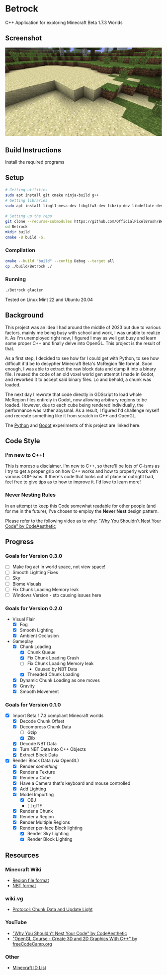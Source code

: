 # Betrock
 C++ Application for exploring Minecraft Beta 1.7.3 Worlds

## Screenshot
![Betrock Screenshot](images/image.png)

## Build Instructions
Install the required programs

## Setup
```bash
# Getting utilities
sudo apt install git cmake ninja-build g++
# Getting libraries
sudo apt install libgl1-mesa-dev libglfw3-dev libzip-dev libdeflate-dev libglm-dev libstb-dev

# Setting up the repo
git clone --recurse-submodules https://github.com/OfficialPixelBrush/Betrock.git
cd Betrock
mkdir build
cmake -B build -S.
```

### Compilation
```bash
cmake --build "build" --config Debug --target all
cp ./build/Betrock ./
```

### Running
```bash
./Betrock glacier
```
Tested on Linux Mint 22 and Ubuntu 20.04

## Background
This project was an idea I had around the middle of 2023 but due to various factors, mainly me being busy with school and work, I was unable to realize it. As I'm unemployed right now, I figured I may as well get busy and learn some proper C++ and finally delve into OpenGL. This project is the result of that.

As a first step, I decided to see how far I could get with Python, to see how difficult it'd be to decypher Minecraft Beta's McRegion file format. Soon enough, I was able to extract the raw block data and dump it into a binary file. I reused the code of an old voxel world gen attempt I made in Godot, and reworked it to accept said binary files. Lo and behold, a chunk was loaded.

The next day I rewrote that code directly in GDScript to load whole McRegion files entirely in Godot, now allowing arbitrary regions to be loaded. However, due to each cube being rendered individually, the performance was rather abysmal. As a result, I figured I'd challenge myself and recreate something like it from scratch in C++ and OpenGL.

The [Python](https://github.com/OfficialPixelBrush/GodotBetaImport/blob/main/mcr.py) and [Godot](https://github.com/OfficialPixelBrush/GodotBetaImport/) experiments of this project are linked here.


## Code Style
### I'm new to C++!
This is moreso a disclaimer. I'm new to C++, so there'll be lots of C-isms as I try to get a proper grip on how C++ works and how to properly work with various OOP-isms. If there's code that looks out of place or outright bad, feel free to give tips as to how to improve it. I'd love to learn more!

### Never Nesting Rules
In an attempt to keep this Code somewhat readable for other people (and for me in the future), I've chosen to employ the **Never Nest** design pattern.

Please refer to the following video as to why: ["Why You Shouldn't Nest Your Code" by CodeAesthetic](https://www.youtube.com/watch?v=CFRhGnuXG-4)


## Progress
### Goals for Version 0.3.0
- [ ] Make fog act in world space, not view space!
- [ ] Smooth Lighting Fixes
- [ ] Sky
- [ ] Biome Visuals
- [ ] Fix Chunk Loading Memory leak
- [ ] Windows Version
      - stb causing issues here

### Goals for Version 0.2.0
- Visual Flair
    - [x] Fog
    - [x] Smooth Lighting
    - [x] Ambient Occlusion
- Gameplay
    - [x] Chunk Loading
        - [x] Chunk Queue
        - [x] Fix Chunk Loading Crash
        - [ ] Fix Chunk Loading Memory leak
            - Caused by NBT Data
        - [x]  Threaded Chunk Loading
    - [x] Dynamic Chunk Loading as one moves
    - [x] Gravity
    - [x] Smooth Movement

### Goals for Version 0.1.0
- [x] Import Beta 1.7.3 compliant Minecraft worlds
    - [x] Decode Chunk Offset
    - [x] Decompress Chunk Data
        - [ ] Gzip
        - [x] Zlib
    - [x] Decode NBT Data
    - [x] Turn NBT Data into C++ Objects
    - [x] Extract Block Data
- [x] Render Block Data (via OpenGL)
    - [x] Render *something*
    - [x] Render a Texture
    - [x] Render a Cube
    - [x] Have a Camera that's keyboard and mouse controlled
    - [x] Add Lighting
    - [x] Model Importing
        - [x] OBJ
        - ~~[ ] glTF~~
    - [x] Render a Chunk
    - [x] Render a Region
    - [x] Render Multiple Regions
    - [x] Render per-face Block lighting
        - [x] Render Sky Lighting
        - [x] Render Block Lighting

## Resources
### Minecraft Wiki
- [Region file format](https://minecraft.wiki/w/Region_file_format)
- [NBT format](https://minecraft.wiki/w/NBT_format)
### wiki.vg
- [Protocol: Chunk Data and Update Light](https://wiki.vg/Protocol#Chunk_Data_and_Update_Light)
### YouTube
- ["Why You Shouldn't Nest Your Code" by CodeAesthetic](https://www.youtube.com/watch?v=CFRhGnuXG-4)
- ["OpenGL Course - Create 3D and 2D Graphics With C++" by freeCodeCamp.org](https://youtu.be/45MIykWJ-C4)
### Other
- [Minecraft ID List](https://minecraft-ids.grahamedgecombe.com/)
